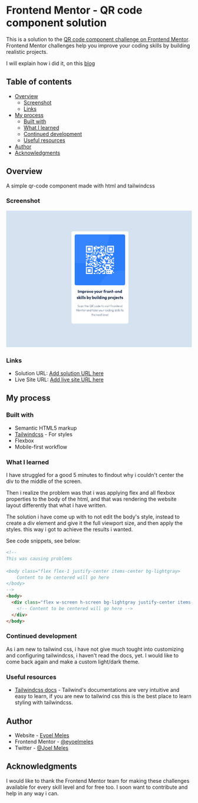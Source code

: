 # Frontend Mentor - QR code component solution

This is a solution to the [QR code component challenge on Frontend Mentor](https://www.frontendmentor.io/challenges/qr-code-component-iux_sIO_H). Frontend Mentor challenges help you improve your coding skills by building realistic projects.

I will explain how i did it, on this [blog]()

## Table of contents

- [Overview](#overview)
  - [Screenshot](#screenshot)
  - [Links](#links)
- [My process](#my-process)
  - [Built with](#built-with)
  - [What I learned](#what-i-learned)
  - [Continued development](#continued-development)
  - [Useful resources](#useful-resources)
- [Author](#author)
- [Acknowledgments](#acknowledgments)

## Overview

A simple qr-code component made with html and tailwindcss

### Screenshot

![](./images/screenshot.png)

### Links

- Solution URL: [Add solution URL here](https://your-solution-url.com)
- Live Site URL: [Add live site URL here](https://your-live-site-url.com)

## My process

### Built with

- Semantic HTML5 markup
- [Tailwindcss](https://tailwindcss.com/) - For styles
- Flexbox
- Mobile-first workflow

### What I learned

I have struggled for a good 5 minutes to findout why i couldn't center the div to the middle of the screen.

Then i realize the problem was that i was applying flex and all flexbox properties to the body of the html, and that was rendering the website layout differently that what i have written.

The solution i have come up with to not edit the body's style, instead to create a div element and give it the full viewport size, and then apply the styles. this way i got to achieve the results i wanted.

See code snippets, see below:

```html
<!--
This was causing problems

<body class="flex flex-1 justify-center items-center bg-lightgray>
    Content to be centered will go here
</body>
-->
<body>
  <div class="flex w-screen h-screen bg-lightgray justify-center items-center">
    <!-- Content to be centered will go here -->
  </div>
</body>
```

### Continued development

As i am new to tailwind css, i have not give much tought into customizing and configuring tailwindcss, i haven't read the docs, yet. I would like to come back again and make a custom light/dark theme.

### Useful resources

- [Tailwindcss docs](https://tailwindcss.com/docs/) - Tailwind's documentations are very intuitive and easy to learn, if you are new to tailwind css this is the best place to learn styling with tailwindcss.

## Author

- Website - [Eyoel Meles](https://eyoelmeles.github.io)
- Frontend Mentor - [@eyoelmeles](https://www.frontendmentor.io/profile/eyoelmeles)
- Twitter - [@Joel Meles](https://www.twitter.com/joelmcmeles)

## Acknowledgments

I would like to thank the Frontend Mentor team for making these challenges available for every skill level and for free too. I soon want to contribute and help in any way i can.
